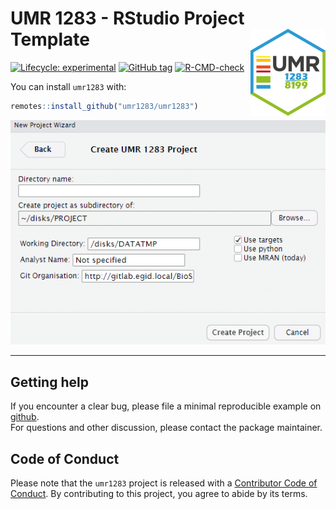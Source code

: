 
<!-- README.md is generated from README.Rmd. Please edit that file -->

# UMR 1283 - RStudio Project Template <a href='https://umr1283.github.io/umr1283'><img src='man/figures/logo.png' align="right" height="139" /></a>

<!-- badges: start -->

[![Lifecycle:
experimental](https://img.shields.io/badge/lifecycle-experimental-orange.svg)](https://www.tidyverse.org/lifecycle/#experimental)
[![GitHub
tag](https://img.shields.io/github/tag/umr1283/umr1283.svg?label=latest%20tag&include_prereleases)](https://github.com/umr1283/umr1283)
[![R-CMD-check](https://github.com/umr1283/umr1283/workflows/R-CMD-check/badge.svg)](https://github.com/umr1283/umr1283/actions)
<!-- badges: end -->

You can install `umr1283` with:

``` r
remotes::install_github("umr1283/umr1283")
```

![](man/figures/readme-project.png)

------------------------------------------------------------------------

## Getting help

If you encounter a clear bug, please file a minimal reproducible example
on [github](https://github.com/umr1283/umr1283/issues).  
For questions and other discussion, please contact the package
maintainer.

## Code of Conduct

Please note that the `umr1283` project is released with a [Contributor
Code of
Conduct](https://contributor-covenant.org/version/2/0/CODE_OF_CONDUCT.html).
By contributing to this project, you agree to abide by its terms.
